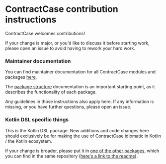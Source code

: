 # ContractCase contribution instructions

ContractCase welcomes contributions!

If your change is major, or you'd like to discuss it before starting work, please open an issue to
avoid having to rework your hard work.

### Maintainer documentation

You can find maintainer documentation for all ContractCase modules and
packages [here](https://github.com/case-contract-testing/contract-case/tree/main/docs/maintainers).

The [package structure](https://github.com/case-contract-testing/contract-case/blob/main/docs/maintainers/PackageStructure.md)
documentation is an important starting point, as it describes the functionality of each package.

Any guidelines in those instructions also apply here. If any information is missing, or you have
further questions, please open an issue.

### Kotlin DSL specific things

This is the Kotlin DSL package. New additions and code changes here should exclusively be for making
the use of ContractCase idiomatic in Kotlin / the Kotlin ecosystem.

If your change is broader, please put it
in [one of the other packages](https://github.com/case-contract-testing/contract-case/blob/main/docs/maintainers/PackageStructure.md),
which you can find in the same
repository ([here's a link to the readme](https://github.com/case-contract-testing/contract-case#contractcase-contract-testing-framework)).

